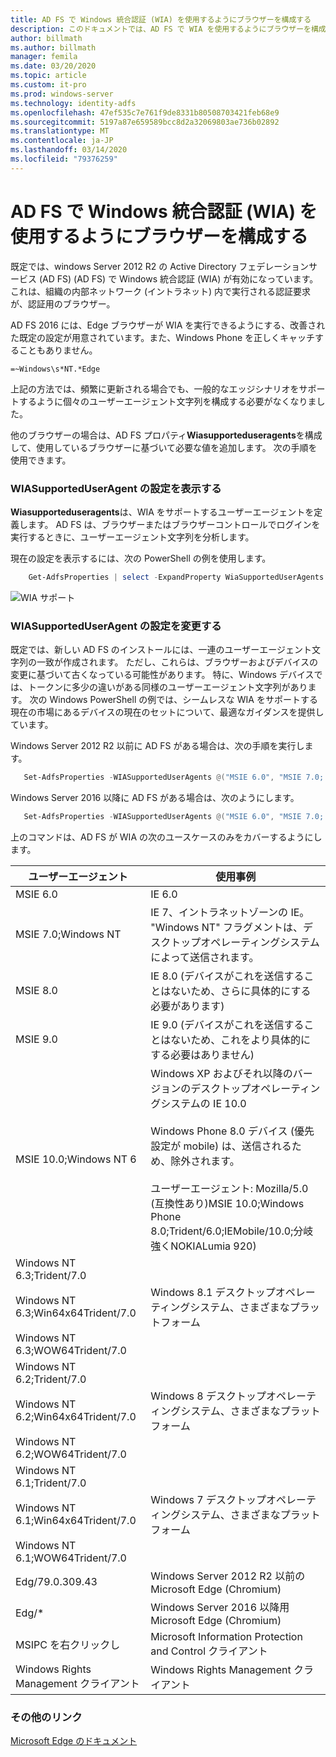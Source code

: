 ```yaml
---
title: AD FS で Windows 統合認証 (WIA) を使用するようにブラウザーを構成する
description: このドキュメントでは、AD FS で WIA を使用するようにブラウザーを構成する方法について説明します
author: billmath
ms.author: billmath
manager: femila
ms.date: 03/20/2020
ms.topic: article
ms.custom: it-pro
ms.prod: windows-server
ms.technology: identity-adfs
ms.openlocfilehash: 47ef535c7e761f9de8331b80508703421feb68e9
ms.sourcegitcommit: 5197a87e659589bcc8d2a32069803ae736b02892
ms.translationtype: MT
ms.contentlocale: ja-JP
ms.lasthandoff: 03/14/2020
ms.locfileid: "79376259"
---
```

# <a name="configure-browsers-to-use-windows-integrated-authentication-wia-with-ad-fs"></a>AD FS で Windows 統合認証 (WIA) を使用するようにブラウザーを構成する

既定では、windows Server 2012 R2 の Active Directory フェデレーションサービス (AD FS) (AD FS) で Windows 統合認証 (WIA) が有効になっています。これは、組織の内部ネットワーク (イントラネット) 内で実行される認証要求が、認証用のブラウザー。

AD FS 2016 には、Edge ブラウザーが WIA を実行できるようにする、改善された既定の設定が用意されています。また、Windows Phone を正しくキャッチすることもありません。

    =~Windows\s*NT.*Edge

上記の方法では、頻繁に更新される場合でも、一般的なエッジシナリオをサポートするように個々のユーザーエージェント文字列を構成する必要がなくなりました。

他のブラウザーの場合は、AD FS プロパティ**Wiasupporteduseragents**を構成して、使用しているブラウザーに基づいて必要な値を追加します。  次の手順を使用できます。



### <a name="view-wiasupporteduseragent-settings"></a>WIASupportedUserAgent の設定を表示する
**Wiasupporteduseragents**は、WIA をサポートするユーザーエージェントを定義します。 AD FS は、ブラウザーまたはブラウザーコントロールでログインを実行するときに、ユーザーエージェント文字列を分析します。

現在の設定を表示するには、次の PowerShell の例を使用します。

```powershell
    Get-AdfsProperties | select -ExpandProperty WiaSupportedUserAgents
```

![WIA サポート](../operations/media/Configure-AD-FS-Browser-WIA/wiasupport.png)

### <a name="change-wiasupporteduseragent-settings"></a>WIASupportedUserAgent の設定を変更する
既定では、新しい AD FS のインストールには、一連のユーザーエージェント文字列の一致が作成されます。 ただし、これらは、ブラウザーおよびデバイスの変更に基づいて古くなっている可能性があります。 特に、Windows デバイスでは、トークンに多少の違いがある同様のユーザーエージェント文字列があります。 次の Windows PowerShell の例では、シームレスな WIA をサポートする現在の市場にあるデバイスの現在のセットについて、最適なガイダンスを提供しています。

Windows Server 2012 R2 以前に AD FS がある場合は、次の手順を実行します。

```powershell
   Set-AdfsProperties -WIASupportedUserAgents @("MSIE 6.0", "MSIE 7.0; Windows NT", "MSIE 8.0", "MSIE 9.0", "MSIE 10.0; Windows NT 6", "Windows NT 6.3; Trident/7.0", "Windows NT 6.3; Win64; x64; Trident/7.0", "Windows NT 6.3; WOW64; Trident/7.0", "Windows NT 6.2; Trident/7.0", "Windows NT 6.2; Win64; x64; Trident/7.0", "Windows NT 6.2; WOW64; Trident/7.0", "Windows NT 6.1; Trident/7.0", "Windows NT 6.1; Win64; x64; Trident/7.0", "Windows NT 6.1; WOW64; Trident/7.0", "MSIPC", "Windows Rights Management Client", "Edg/79.0.309.43")
```

Windows Server 2016 以降に AD FS がある場合は、次のようにします。

```powershell
   Set-AdfsProperties -WIASupportedUserAgents @("MSIE 6.0", "MSIE 7.0; Windows NT", "MSIE 8.0", "MSIE 9.0", "MSIE 10.0; Windows NT 6", "Windows NT 6.3; Trident/7.0", "Windows NT 6.3; Win64; x64; Trident/7.0", "Windows NT 6.3; WOW64; Trident/7.0", "Windows NT 6.2; Trident/7.0", "Windows NT 6.2; Win64; x64; Trident/7.0", "Windows NT 6.2; WOW64; Trident/7.0", "Windows NT 6.1; Trident/7.0", "Windows NT 6.1; Win64; x64; Trident/7.0", "Windows NT 6.1; WOW64; Trident/7.0", "MSIPC", "Windows Rights Management Client", "Edg/*")
```

上のコマンドは、AD FS が WIA の次のユースケースのみをカバーするようにします。



|ユーザーエージェント|使用事例|
|-----|-----|
|MSIE 6.0|IE 6.0|
|MSIE 7.0;Windows NT|IE 7、イントラネットゾーンの IE。 "Windows NT" フラグメントは、デスクトップオペレーティングシステムによって送信されます。|
|MSIE 8.0|IE 8.0 (デバイスがこれを送信することはないため、さらに具体的にする必要があります)|
|MSIE 9.0|IE 9.0 (デバイスがこれを送信することはないため、これをより具体的にする必要はありません)|
|MSIE 10.0;Windows NT 6|Windows XP およびそれ以降のバージョンのデスクトップオペレーティングシステムの IE 10.0</br></br>Windows Phone 8.0 デバイス (優先設定が mobile) は、送信されるため、除外されます。</br></br>ユーザーエージェント: Mozilla/5.0 (互換性あり)MSIE 10.0;Windows Phone 8.0;Trident/6.0;IEMobile/10.0;分岐強くNOKIALumia 920)|
|Windows NT 6.3;Trident/7.0</br></br>Windows NT 6.3;Win64x64Trident/7.0</br></br>Windows NT 6.3;WOW64Trident/7.0| Windows 8.1 デスクトップオペレーティングシステム、さまざまなプラットフォーム|
|Windows NT 6.2;Trident/7.0</br></br>Windows NT 6.2;Win64x64Trident/7.0</br></br>Windows NT 6.2;WOW64Trident/7.0|Windows 8 デスクトップオペレーティングシステム、さまざまなプラットフォーム|
|Windows NT 6.1;Trident/7.0</br></br>Windows NT 6.1;Win64x64Trident/7.0</br></br>Windows NT 6.1;WOW64Trident/7.0|Windows 7 デスクトップオペレーティングシステム、さまざまなプラットフォーム|
|Edg/79.0.309.43 | Windows Server 2012 R2 以前の Microsoft Edge (Chromium) |
|Edg/*| Windows Server 2016 以降用 Microsoft Edge (Chromium)|  
|MSIPC を右クリックし| Microsoft Information Protection and Control クライアント|
|Windows Rights Management クライアント|Windows Rights Management クライアント|


### <a name="additional-links"></a>その他のリンク

[Microsoft Edge のドキュメント](https://docs.microsoft.com/microsoft-edge/web-platform/user-agent-string)
